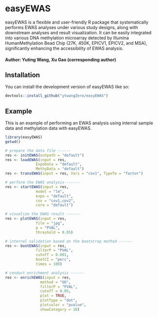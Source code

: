 
# easyEWAS

<!-- badges: start -->
  <!-- badges: end -->
  
  easyEWAS is a flexible and user-friendly R package that systematically performs EWAS analyses under various study designs, along with downstream analyses and result visualization. It can be easily integrated into various DNA methylation microarray detected by Illumina HumanMethylation Bead Chip (27K, 450K, EPICV1, EPICV2, and MSA), significantly enhancing the accessibility of EWAS analysis.

#### Author: Yuting Wang, Xu Gao (corresponding author)

## Installation

You can install the development version of easyEWAS like so:
  
  ``` r
devtools::install_github("ytwangZero/easyEWAS")
```

## Example

This is an example of performing an EWAS analysis using internal sample data and methylation data with easyEWAS.
  
  ``` r
library(easyEWAS)
getwd()

# prepare the data file ------
res <- initEWAS(outpath = "default")
res <- loadEWAS(input = res,
                ExpoData = "default",
                MethyData = "default")
res <- transEWAS(input = res, Vars = "cov1", TypeTo = "factor")

# perform the EWAS analysis ------
res <- startEWAS(input = res,
                model = "lm",
                expo = "default",
                cov = "cov1,cov2",
                core = "default")

# visualize the EWAS result ------
res <- plotEWAS(input = res,
                file = "jpg",
                p = "PVAL",
                threshold = 0.05)

# internal validation based on the bootstrap method ------
res <- bootEWAS(input = res,
                filterP = "PVAL",
                cutoff = 0.001,
                bootCI = "perc",
                times = 100)

# conduct enrichment analysis ------
res <- enrichEWAS(input = res,
                  method = "GO",
                  filterP = "PVAL",
                  cutoff = 0.05,
                  plot = TRUE,
                  plotType = "dot",
                  plotcolor = "pvalue",
                  showCategory = 10)

```

